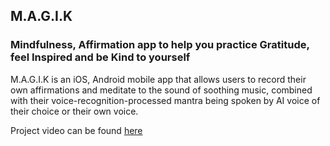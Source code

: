 ## M.A.G.I.K

### Mindfulness, Affirmation app to help you practice Gratitude, feel Inspired and be Kind to yourself

M.A.G.I.K is an iOS, Android mobile app that allows users to record their own affirmations and meditate to the sound of soothing music, combined with their voice-recognition-processed mantra being spoken by AI voice of their choice or their own voice.

Project video can be found [here](https://youtu.be/kHfzCNxTKsU)
